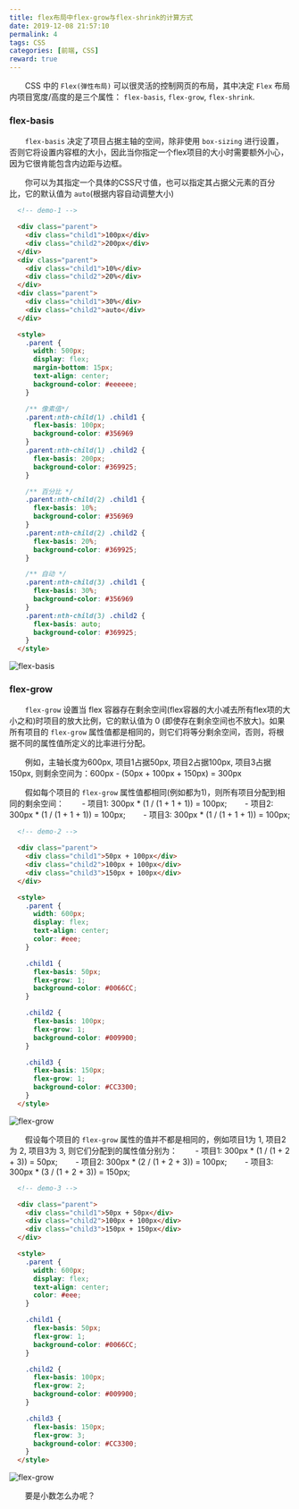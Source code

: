 ```yaml
---
title: flex布局中flex-grow与flex-shrink的计算方式
date: 2019-12-08 21:57:10
permalink: 4
tags: CSS
categories: [前端, CSS]
reward: true
---
```


　　CSS 中的 `Flex(弹性布局)` 可以很灵活的控制网页的布局，其中决定 `Flex` 布局内项目宽度/高度的是三个属性：
`flex-basis`, `flex-grow`, `flex-shrink`. 


### flex-basis

　　`flex-basis` 决定了项目占据主轴的空间，除非使用 `box-sizing` 进行设置，否则它将设置内容框的大小，因此当你指定一个flex项目的大小时需要额外小心，因为它很肯能包含内边距与边框。

　　你可以为其指定一个具体的CSS尺寸值，也可以指定其占据父元素的百分比，它的默认值为 `auto`(根据内容自动调整大小)

```html
  <!-- demo-1 -->

  <div class="parent">
    <div class="child1">100px</div>
    <div class="child2">200px</div>
  </div>
  <div class="parent">
    <div class="child1">10%</div>
    <div class="child2">20%</div>
  </div>
  <div class="parent">
    <div class="child1">30%</div>
    <div class="child2">auto</div>
  </div>

  <style>
    .parent {
      width: 500px;
      display: flex;
      margin-bottom: 15px;
      text-align: center;
      background-color: #eeeeee;
    }

    /** 像素值*/
    .parent:nth-child(1) .child1 {
      flex-basis: 100px;
      background-color: #356969
    }
    .parent:nth-child(1) .child2 {
      flex-basis: 200px;
      background-color: #369925;
    }

    /** 百分比 */
    .parent:nth-child(2) .child1 {
      flex-basis: 10%;
      background-color: #356969
    }
    .parent:nth-child(2) .child2 {
      flex-basis: 20%;
      background-color: #369925;
    }

    /** 自动 */
    .parent:nth-child(3) .child1 {
      flex-basis: 30%;
      background-color: #356969
    }
    .parent:nth-child(3) .child2 {
      flex-basis: auto;
      background-color: #369925;
    }
  </style>
```

![flex-basis](/assets/images/map/4/ar4-1.png)

### flex-grow

　　`flex-grow` 设置当 flex 容器存在剩余空间(flex容器的大小减去所有flex项的大小之和)时项目的放大比例，它的默认值为 0 (即使存在剩余空间也不放大)。如果所有项目的 `flex-grow` 属性值都是相同的，则它们将等分剩余空间，否则，将根据不同的属性值所定义的比率进行分配。

　　例如，主轴长度为600px, 项目1占据50px, 项目2占据100px, 项目3占据150px, 则剩余空间为：600px - (50px + 100px + 150px) = 300px

　　假如每个项目的 `flex-grow` 属性值都相同(例如都为1)，则所有项目分配到相同的剩余空间：
　　- 项目1: 300px * (1 / (1 + 1 + 1)) = 100px;
　　- 项目2: 300px * (1 / (1 + 1 + 1)) = 100px;
　　- 项目3: 300px * (1 / (1 + 1 + 1)) = 100px;

```html
  <!-- demo-2 -->

  <div class="parent">
    <div class="child1">50px + 100px</div>
    <div class="child2">100px + 100px</div>
    <div class="child3">150px + 100px</div>
  </div>

  <style>
    .parent {
      width: 600px;
      display: flex;
      text-align: center;
      color: #eee;
    }

    .child1 {
      flex-basis: 50px;
      flex-grow: 1;
      background-color: #0066CC;
    } 

    .child2 {
      flex-basis: 100px;
      flex-grow: 1;
      background-color: #009900;
    }

    .child3 {
      flex-basis: 150px;
      flex-grow: 1;
      background-color: #CC3300;
    }
  </style>
```

![flex-grow](/assets/images/map/4/ar4-2.png)

　　假设每个项目的 `flex-grow` 属性的值并不都是相同的，例如项目1为 1, 项目2为 2, 项目3为 3, 则它们分配到的属性值分别为：
　　- 项目1: 300px * (1 / (1 + 2 + 3)) = 50px; 
　　- 项目2: 300px * (2 / (1 + 2 + 3)) = 100px; 
　　- 项目3: 300px * (3 / (1 + 2 + 3)) = 150px; 

```html
  <!-- demo-3 -->

  <div class="parent">
    <div class="child1">50px + 50px</div>
    <div class="child2">100px + 100px</div>
    <div class="child3">150px + 150px</div>
  </div>

  <style>
    .parent {
      width: 600px;
      display: flex;
      text-align: center;
      color: #eee;
    }

    .child1 {
      flex-basis: 50px;
      flex-grow: 1;
      background-color: #0066CC;
    } 

    .child2 {
      flex-basis: 100px;
      flex-grow: 2;
      background-color: #009900;
    }

    .child3 {
      flex-basis: 150px;
      flex-grow: 3;
      background-color: #CC3300;
    }
  </style>
```

![flex-grow](/assets/images/map/4/ar4-3.png)

　　要是小数怎么办呢？